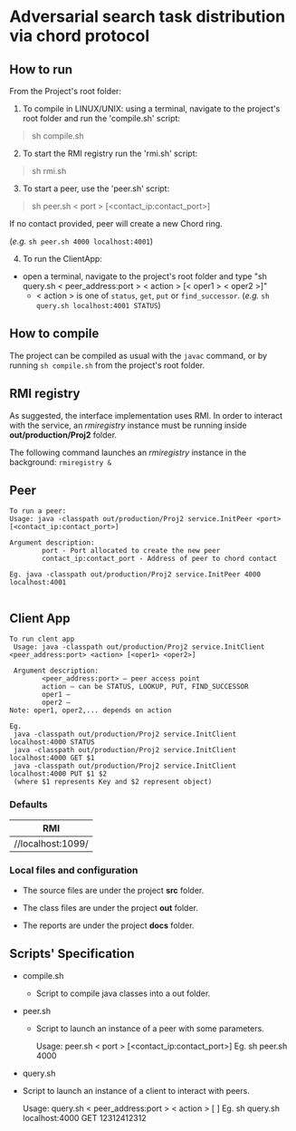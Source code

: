 # Adversarial search task distribution via chord protocol

## How to run
From the Project's root folder:

1. To compile in LINUX/UNIX: using a terminal, navigate to the project's root folder and run the 'compile.sh' script:
  > sh compile.sh

2. To start the RMI registry run the 'rmi.sh' script:
  > sh rmi.sh  

3. To start a peer, use the 'peer.sh' script:
  > sh peer.sh < port > [<contact_ip:contact_port>]
  
If no contact provided, peer will create a new Chord ring.

(_e.g._ ```sh peer.sh 4000 localhost:4001```)

4. To run the ClientApp:
  - open a terminal, navigate to the project's root folder and type "sh query.sh < peer_address:port > < action > [< oper1 > < oper2 >]"
    - < action > is one of ```status```, ```get```, ```put``` or ```find_successor```.
	(_e.g._ ```sh query.sh localhost:4001 STATUS```)


## How to compile

The project can be compiled as usual with the ```javac``` command, or by running ```sh compile.sh``` from the project's root folder.

## RMI registry

As suggested, the interface implementation uses RMI. In order to interact with the service, an *rmiregistry* instance must be running inside **out/production/Proj2** folder.

The following command launches an *rmiregistry* instance in the background:
```rmiregistry &```


## Peer

```
To run a peer:
Usage: java -classpath out/production/Proj2 service.InitPeer <port> [<contact_ip:contact_port>]

Argument description:
		port - Port allocated to create the new peer
		contact_ip:contact_port - Address of peer to chord contact
				
Eg. java -classpath out/production/Proj2 service.InitPeer 4000 localhost:4001


```

## Client App

```
To run clent app
 Usage: java -classpath out/production/Proj2 service.InitClient <peer_address:port> <action> [<oper1> <oper2>]
 
 Argument description:
		<peer_address:port> – peer access point
		action – can be STATUS, LOOKUP, PUT, FIND_SUCCESSOR
		oper1 – 
		oper2 – 
Note: oper1, oper2,... depends on action

Eg.
 java -classpath out/production/Proj2 service.InitClient localhost:4000 STATUS
 java -classpath out/production/Proj2 service.InitClient localhost:4000 GET $1
 java -classpath out/production/Proj2 service.InitClient localhost:4000 PUT $1 $2
 (where $1 represents Key and $2 represent object)
```

### Defaults

|RMI              |
|-----------------|
|//localhost:1099/|


### Local files and configuration

- The source files are under the project **src** folder.

- The class files are under the project **out** folder.

- The reports are under the project **docs** folder.



## Scripts' Specification

- compile.sh
  - Script to compile java classes into a out folder.

- peer.sh
  - Script to launch an instance of a peer with some parameters.

    Usage: peer.sh < port > [<contact_ip:contact_port>]
      Eg. sh peer.sh 4000
      
 - query.sh
  - Script to launch an instance of a client to interact with peers.

    Usage: query.sh < peer_address:port > < action > [<oper1> <oper2>]
      Eg. sh query.sh localhost:4000 GET 12312412312     
      
